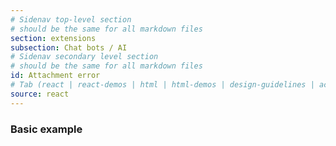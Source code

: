 ```yaml
---
# Sidenav top-level section
# should be the same for all markdown files
section: extensions
subsection: Chat bots / AI
# Sidenav secondary level section
# should be the same for all markdown files
id: Attachment error
# Tab (react | react-demos | html | html-demos | design-guidelines | accessibility)
source: react
---
```


### Basic example

```js file="./AttachmentError.tsx"

```
